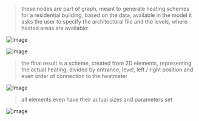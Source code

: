 > these nodes are part of graph, meant to generate heating schemes for a residential building, based on the data, available in the model
> it asks the user to specify the architectural file and the levels, where heated areas are available:

![image](https://user-images.githubusercontent.com/46314846/203803659-eb3ff718-c016-4994-ac3d-8170d3e895e2.png)

![image](https://user-images.githubusercontent.com/46314846/203803751-d60783b7-f4b7-4bcd-a35a-6576cce48afa.png)

> the final result is a scheme, created from 2D elements, representing the actual heating, divided by entrance, level, left / right position and even order of connection to the heatmeter

![image](https://user-images.githubusercontent.com/46314846/203804162-6b966ae2-cc47-4f26-a6a9-baa1ae63d270.png)

> all elements even have their actual sizes and parameters set

![image](https://user-images.githubusercontent.com/46314846/203804319-279906d7-2585-47f0-83a2-d01e2a7a5dea.png)

